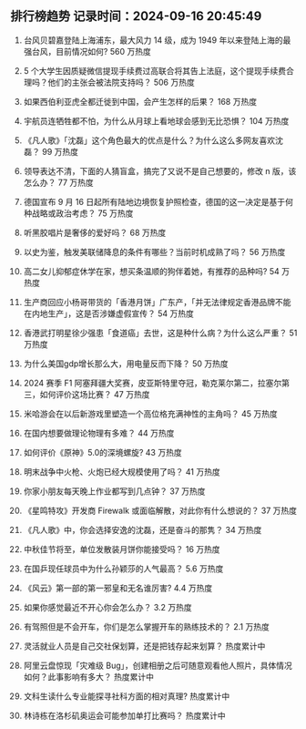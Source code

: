 
## 排行榜趋势 记录时间：2024-09-16 20:45:49
  
  1. 台风贝碧嘉登陆上海浦东，最大风力 14 级，成为 1949 年以来登陆上海的最强台风，目前情况如何? 560 万热度
    
  2. 5 个大学生因质疑微信提现手续费过高联合将其告上法庭，这个提现手续费合理吗？他们的主张会被法院支持吗？ 506 万热度
    
  3. 如果西伯利亚虎全都迁徙到中国，会产生怎样的后果？ 168 万热度
    
  4. 宇航员连牺牲都不怕，为什么从月球上看地球会感到无比恐惧？ 104 万热度
    
  5. 《凡人歌》「沈磊」这个角色最大的优点是什么？为什么这么多网友喜欢沈磊？ 99 万热度
    
  6. 领导表达不清，下面的人猜盲盒，搞完了又说不是自己想要的，修改 n 版，该怎么办？ 77 万热度
    
  7. 德国宣布 9 月 16 日起所有陆地边境恢复护照检查，德国的这一决定是基于何种战略或政治考虑？ 75 万热度
    
  8. 听黑胶唱片是奢侈的爱好吗？ 68 万热度
    
  9. 以史为鉴，触发美联储降息的条件有哪些？当前时机成熟了吗？ 56 万热度
    
  10. 高二女儿抑郁症休学在家，想买条温顺的狗伴着她，有推荐的品种吗? 54 万热度
    
  11. 生产商回应小杨哥带货的「香港月饼」广东产，「并无法律规定香港品牌不能在内地生产」，这是否涉嫌虚假宣传？ 54 万热度
    
  12. 香港武打明星徐少强患「食道癌」去世，这是种什么病？为什么这么严重？ 51 万热度
    
  13. 为什么美国gdp增长那么大，用电量反而下降？ 50 万热度
    
  14. 2024 赛季 F1 阿塞拜疆大奖赛，皮亚斯特里夺冠，勒克莱尔第二，拉塞尔第三，如何评价这场比赛？ 47 万热度
    
  15. 米哈游会在以后新游戏里塑造一个高位格充满神性的主角吗？ 45 万热度
    
  16. 在国内想要做理论物理有多难？ 44 万热度
    
  17. 如何评价《原神》5.0的深境螺旋? 43 万热度
    
  18. 明末战争中火枪、火炮已经大规模使用了吗？ 41 万热度
    
  19. 你家小朋友每天晚上作业都写到几点钟？ 37 万热度
    
  20. 《星鸣特攻》开发商 Firewalk 或面临解散，对此你有什么想说的？ 37 万热度
    
  21. 《凡人歌》中，你会选择安逸的沈磊，还是奋斗的那隽？ 34 万热度
    
  22. 中秋佳节将至，单位发散装月饼你能接受吗？ 16 万热度
    
  23. 在国乒现任球员中为什么孙颖莎的人气最高？ 5.6 万热度
    
  24. 《风云》第一部的第一邪皇和无名谁厉害? 4.4 万热度
    
  25. 如果你感觉最近不开心你会怎么办？ 3.2 万热度
    
  26. 有驾照但是不会开车，你们是怎么掌握开车的熟练技术的？ 2.1 万热度
    
  27. 灵活就业人员是自己交社保划算，还是把钱存起来划算？ 热度累计中
    
  28. 阿里云盘惊现「灾难级 Bug」，创建相册之后可随意观看他人照片，具体情况如何？此事影响有多大？ 热度累计中
    
  29. 文科生读什么专业能探寻社科方面的相对真理? 热度累计中
    
  30. 林诗栋在洛杉矶奥运会可能参加单打比赛吗？ 热度累计中
    
